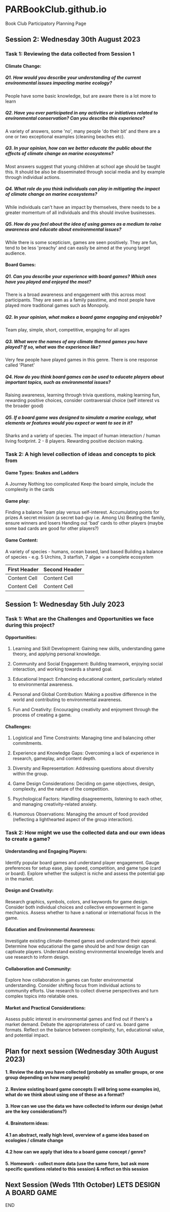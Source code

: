 # PARBookClub.github.io
Book Club Participatory Planning Page

## Session 2: Wednesday 30th August 2023

### Task 1: Reviewing the data collected from Session 1

#### Climate Change:

##### Q1. How would you describe your understanding of the current environmental issues impacting marine ecology?
People have some basic knowledge, but are aware there is a lot more to learn
##### Q2. Have you ever participated in any activities or initiatives related to environmental conservation? Can you describe this experience?
A variety of answers, some 'no', many people 'do their bit' and there are a one or two exceptional examples (cleaning beaches etc). 
##### Q3. In your opinion, how can we better educate the public about the effects of climate change on marine ecosystems?
Most answers suggest that young children at school age should be taught this. It should be also be disseminated through social media and by example through individual actions. 
##### Q4. What role do you think individuals can play in mitigating the impact of climate change on marine ecosystems?
While individuals can't have an impact by themselves, there needs to be a greater momentum of all individuals and this should involve businesses. 
##### Q5. How do you feel about the idea of using games as a medium to raise awareness and educate about environmental issues?
While there is some scepticism, games are seen positively. They are fun, tend to be less 'preachy' and can easily be aimed at the young target audience. 

#### Board Games:

##### Q1. Can you describe your experience with board games? Which ones have you played and enjoyed the most?
There is a broad awareness and engagement with this across most participants. They are seen as a family passtime, and most people have played more traditional games such as Monopoly.
##### Q2. In your opinion, what makes a board game engaging and enjoyable?
Team play, simple, short, competitive, engaging for all ages
##### Q3. What were the names of any climate themed games you have played? If so, what was the experience like? 
Very few people have played games in this genre. There is one response called 'Planet'
##### Q4. How do you think board games can be used to educate players about important topics, such as environmental issues?
Raising awareness, learning through trivia questions, making learning fun, rewarding positive choices, consider contraversial choice (self interest vs the broader good)
##### Q5. If a board game was designed to simulate a marine ecology, what elements or features would you expect or want to see in it?
Sharks and a variety of species. The impact of human interaction / human living footprint. 2 - 8 players. Rewarding positive decision making. 

### Task 2: A high level collection of ideas and concepts to pick from
#### Game Types: Snakes and Ladders
A Journey
Nothing too complicated
Keep the board simple, include the complexity in the cards
#### Game play: 
Finding a balance
Team play versus self-interest. 
Accumulating points for prizes
A secret mission (a secret bad-guy i.e. Among Us)
Beating the family, ensure winners and losers
Handing out 'bad' cards to other players (maybe some bad cards are good for other players?)
#### Game Content:
A variety of species - humans, ocean based, land based
Building a balance of species - e.g. 5 Urchins, 3 starfish, 7 algae = a complete ecosystem

| First Header  | Second Header |
| ------------- | ------------- |
| Content Cell  | Content Cell  |
| Content Cell  | Content Cell  |


## Session 1: Wednesday 5th July 2023

### Task 1: What are the Challenges and Opportunities we face during this project?

#### Opportunities:
1. Learning and Skill Development:
Gaining new skills, understanding game theory, and applying personal knowledge.

2. Community and Social Engagement:
Building teamwork, enjoying social interaction, and working towards a shared goal.

3. Educational Impact:
Enhancing educational content, particularly related to environmental awareness.

4. Personal and Global Contribution:
Making a positive difference in the world and contributing to environmental awareness.

5. Fun and Creativity:
Encouraging creativity and enjoyment through the process of creating a game.

#### Challenges:
1. Logistical and Time Constraints:
Managing time and balancing other commitments.

2. Experience and Knowledge Gaps:
Overcoming a lack of experience in research, gameplay, and content depth.

3. Diversity and Representation:
Addressing questions about diversity within the group.

4. Game Design Considerations:
Deciding on game objectives, design, complexity, and the nature of the competition.

5. Psychological Factors:
Handling disagreements, listening to each other, and managing creativity-related anxiety.

6. Humorous Observations:
Managing the amount of food provided (reflecting a lighthearted aspect of the group interaction).

### Task 2: How might we use the collected data and our own ideas to create a game?

#### Understanding and Engaging Players:
Identify popular board games and understand player engagement.
Gauge preferences for setup ease, play speed, competition, and game type (card or board).
Explore whether the subject is niche and assess the potential gap in the market.

#### Design and Creativity:
Research graphics, symbols, colors, and keywords for game design.
Consider both individual choices and collective empowerment in game mechanics.
Assess whether to have a national or international focus in the game.

#### Education and Environmental Awareness:
Investigate existing climate-themed games and understand their appeal.
Determine how educational the game should be and how design can captivate players.
Understand existing environmental knowledge levels and use research to inform design.

#### Collaboration and Community:
Explore how collaboration in games can foster environmental understanding.
Consider shifting focus from individual actions to community efforts.
Use research to collect diverse perspectives and turn complex topics into relatable ones.

#### Market and Practical Considerations:
Assess public interest in environmental games and find out if there's a market demand.
Debate the appropriateness of card vs. board game formats.
Reflect on the balance between complexity, fun, educational value, and potential impact.

## Plan for next session (Wednesday 30th August 2023)

#### 1. Review the data you have collected (probably as smaller groups, or one group depending on how many people)
#### 2. Review existing board game concepts (I will bring some examples in), what do we think about using one of these as a format?
#### 3. How can we use the data we have collected to inform our design (what are the key considerations?)
#### 4. Brainstorm ideas:
  #### 4.1 an abstract, really high level, overview of a game idea based on ecologies / climate change
  #### 4.2 how can we apply that idea to a board game concept / genre?
#### 5. Homework - collect more data (use the same form, but ask more specific questions related to this session) & reflect on this session

## Next Session (Weds 11th October) LETS DESIGN A BOARD GAME

END



